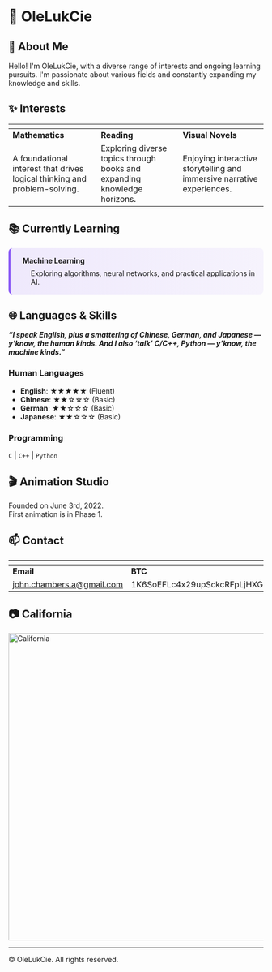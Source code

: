 # 🌟 OleLukCie

## 📌 About Me  
Hello! I'm OleLukCie, with a diverse range of interests and ongoing learning pursuits. I'm passionate about various fields and constantly expanding my knowledge and skills.  

## ✨ Interests  
| <i class="fa fa-calculator" aria-hidden="true"></i> | <i class="fa fa-book" aria-hidden="true"></i> | <i class="fa fa-film" aria-hidden="true"></i> |  
|-----------------------------------------------------|-----------------------------------------------|-----------------------------------------------|  
| **Mathematics**                                     | **Reading**                                   | **Visual Novels**                             |  
| A foundational interest that drives logical thinking and problem-solving. | Exploring diverse topics through books and expanding knowledge horizons. | Enjoying interactive storytelling and immersive narrative experiences. |  


## 📚 Currently Learning  
<div style="background: linear-gradient(to right, #8B5CF620, #8B5CF610); padding: 1rem; border-radius: 8px; border-left: 4px solid #8B5CF6;">  
  <i class="fa fa-graduation-cap" aria-hidden="true" style="color: #8B5CF6; margin-right: 8px;"></i>  
  <strong>Machine Learning</strong>  
  <p style="margin: 0.5rem 0 0 24px;">Exploring algorithms, neural networks, and practical applications in AI.</p>  
</div>  


## 🌐 Languages & Skills  
***“I speak English, plus a smattering of Chinese, German, and Japanese — y’know, the human kinds. And I also ‘talk’ C/C++, Python — y’know, the machine kinds.”***
### <i class="fa fa-comments" aria-hidden="true" style="color: #3B82F6;"></i> Human Languages  
- **English**: ★★★★★ (Fluent)  
- **Chinese**: ★★☆☆☆ (Basic)  
- **German**: ★★☆☆☆ (Basic)  
- **Japanese**: ★★☆☆☆ (Basic)  

### <i class="fa fa-code" aria-hidden="true" style="color: #3B82F6;"></i> Programming  
`C` | `C++` | `Python`  


## 🎬 Animation Studio  
Founded on June 3rd, 2022.  
First animation is in Phase 1.


## 📫 Contact  
| <i class="fa fa-at" aria-hidden="true" style="color: #8B5CF6;"></i> | <i class="fa fa-bitcoin" aria-hidden="true" style="color: #8B5CF6;"></i> |  
|-------------------------------------------------------------------|-------------------------------------------------------------------------|  
| **Email**                                                         | **BTC**                                                                 |  
| john.chambers.a@gmail.com                                         | 1K6SoEFLc4x29upSckcRFpLjHXGnTme3MT                                     |  


## 📷 California  
<img width="995" height="606" alt="California" src="https://github.com/user-attachments/assets/0b617862-ab55-419f-891d-afdf74acf6b9" />


---

© OleLukCie. All rights reserved.  
